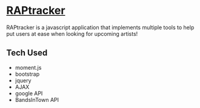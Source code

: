 # [RAPtracker](google.com)

RAPtracker is a javascript application that implements multiple tools to help put users at ease when looking for upcoming artists!



## Tech Used
* moment.js
* bootstrap
* jquery
* AJAX
* google API
* BandsInTown API

